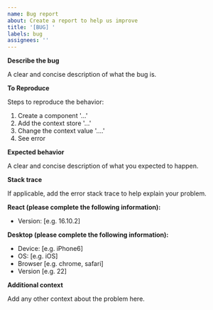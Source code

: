 ```yaml
---
name: Bug report
about: Create a report to help us improve
title: '[BUG] '
labels: bug
assignees: ''
---
```


**Describe the bug**

A clear and concise description of what the bug is.

**To Reproduce**

Steps to reproduce the behavior:

1. Create a component '...'
2. Add the context store '...'
3. Change the context value '....'
4. See error

**Expected behavior**

A clear and concise description of what you expected to happen.

**Stack trace**

If applicable, add the error stack trace to help explain your problem.

**React (please complete the following information):**

- Version: [e.g. 16.10.2]

**Desktop (please complete the following information):**

- Device: [e.g. iPhone6]
- OS: [e.g. iOS]
- Browser [e.g. chrome, safari]
- Version [e.g. 22]

**Additional context**

Add any other context about the problem here.
